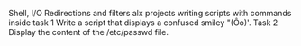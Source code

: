  Shell, I/O Redirections and filters
alx projects writing scripts with commands inside
task 1 Write a script that displays a confused smiley "(Ôo)'.
Task 2 Display the content of the /etc/passwd file.
